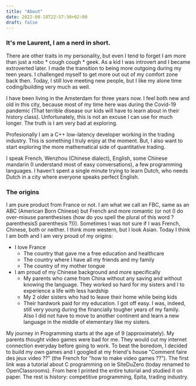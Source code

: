 ```yaml
---
title: "About"
date: 2022-08-18T22:57:30+02:00
draft: false
---
```


### It's me Laurent, I am a nerd in short.

There are other traits in my personality, but even I tend to forget I am more than just a robo * cough cough * geek. As a kid I was introvert and I became extroverted later. I made the transition to being more outgoing during my teen years. I challenged myself to get more out out of my comfort zone back then. Today, I still love meeting new people, but I like my alone time coding/building very much as well.

I have been living in the Amsterdam for three years now. I feel both new and old in this city, because most of my time here was during the Covid-19 pandemic (That terrible disease our kids will have to learn about in their history class). Unfortunately, this is not an excuse I can use for much longer. The truth is I am very bad at exploring.

Profesionally I am a C++ low-latency developer working in the trading industry. This is something I truly enjoy at the moment. But, I also want to start exploring the more mathematical side of quantitative trading.

I speak French, Wenzhou (Chinese dialect), English, some Chinese mandarin (I understand most of easy conversations), a few programming languages. I haven't spent a single minute trying to learn Dutch, who needs Dutch in a city where everyone speaks perfect English.

### The origins

I am pure product from France or not. I am what we call an FBC, same as an ABC (American Born Chinese) but French and more romantic (or not (I do over-misuse parenthesises (how do you spell the plural of this word ? parenthesisS parenthesis ?))). Sometimes I was not sure if I was French, Chinese, both or neither. I think more western, but I look Asian. Today I think I am both and I am very proud of my origins:
- I love France
  - The country that gave me a free education and healthcare
  - The country where I have all my friends and my family
  - The country of my mother tongue
- I am proud of my Chinese background and more specifically
  - My parents who came from China without any saving and without knowing the language. They worked so hard for my sisters and I to experience a life with less hardship
  - My 2 older sisters who had to leave their home while being kids
  - Their hardwork paid for my education. I got off easy. I was, indeed, still very young during the financially tougher years of my family. Also I did not have to move to another continent and learn a new language in the middle of elementary like my sisters.

My journey in Programming starts at the age of 9 (approximately). My parents thought video games were bad for me. They would cut my internet connection everyday before going to work. To beat the boredom, I decided to build my own games and I googled at my friend's house "Comment faire des jeux video ??" (the French for "how to make video games ??"). The first link was a tutorial about C programming on le SiteDuZero (today renamed to OpenClassrooms). From here I printed the entire tutorial and studied it on paper. The rest is history: competitive programming, Epita, trading industry.
